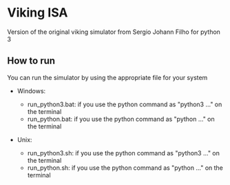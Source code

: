 # Viking ISA

Version of the original viking simulator from Sergio Johann Filho for python 3

## How to run

You can run the simulator by using the appropriate file for your system
* Windows: 
  - run_python3.bat: if you use the python command as "python3 ..." on the terminal
  - run_python.bat: if you use the python command as "python ..." on the terminal
  
* Unix:
  - run_python3.sh: if you use the python command as "python3 ..." on the terminal
  - run_python.sh: if you use the python command as "python ..." on the terminal
